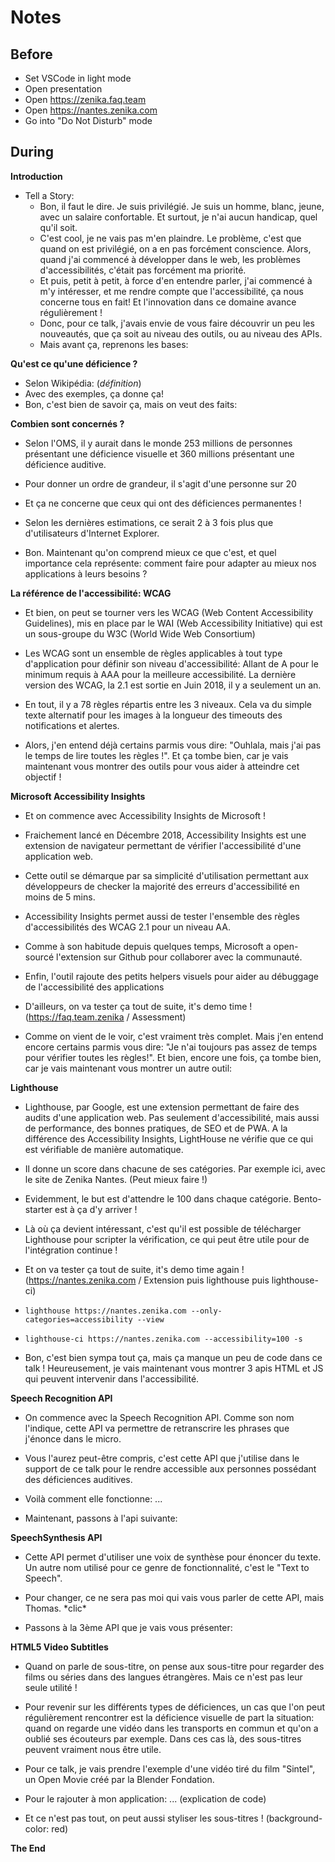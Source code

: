 # Notes

## Before

- Set VSCode in light mode
- Open presentation
- Open https://zenika.faq.team
- Open https://nantes.zenika.com
- Go into "Do Not Disturb" mode

## During

**Introduction**

- Tell a Story:
  - Bon, il faut le dire. Je suis privilégié. Je suis un homme, blanc, jeune, avec un salaire confortable. Et surtout, je n'ai aucun handicap, quel qu'il soit.
  - C'est cool, je ne vais pas m'en plaindre. Le problème, c'est que quand on est privilégié, on a en pas forcément conscience. Alors, quand j'ai commencé à développer dans le web, les problèmes d'accessibilités, c'était pas forcément ma priorité.
  - Et puis, petit à petit, à force d'en entendre parler, j'ai commencé à m'y intéresser, et me rendre compte que l'accessibilité, ça nous concerne tous en fait! Et l'innovation dans ce domaine avance régulièrement !
  - Donc, pour ce talk, j'avais envie de vous faire découvrir un peu les nouveautés, que ça soit au niveau des outils, ou au niveau des APIs.
  - Mais avant ça, reprenons les bases:

**Qu'est ce qu'une déficience ?**

- Selon Wikipédia: (_définition_)
- Avec des exemples, ça donne ça!
- Bon, c'est bien de savoir ça, mais on veut des faits:

**Combien sont concernés ?**

- Selon l'OMS, il y aurait dans le monde 253 millions de personnes présentant une déficience visuelle et 360 millions présentant une déficience auditive.
- Pour donner un ordre de grandeur, il s'agit d'une personne sur 20
- Et ça ne concerne que ceux qui ont des déficiences permanentes !
- Selon les dernières estimations, ce serait 2 à 3 fois plus que d'utilisateurs d'Internet Explorer.

- Bon. Maintenant qu'on comprend mieux ce que c'est, et quel importance cela représente: comment faire pour adapter au mieux nos applications à leurs besoins ?

**La référence de l'accessibilité: WCAG**

- Et bien, on peut se tourner vers les WCAG (Web Content Accessibility Guidelines), mis en place par le WAI (Web Accessibility Initiative) qui est un sous-groupe du W3C (World Wide Web Consortium)
- Les WCAG sont un ensemble de règles applicables à tout type d'application pour définir son niveau d'accessibilité: Allant de A pour le minimum requis à AAA pour la meilleure accessibilité. La dernière version des WCAG, la 2.1 est sortie en Juin 2018, il y a seulement un an.
- En tout, il y a 78 règles répartis entre les 3 niveaux. Cela va du simple texte alternatif pour les images à la longueur des timeouts des notifications et alertes.

- Alors, j'en entend déjà certains parmis vous dire: "Ouhlala, mais j'ai pas le temps de lire toutes les règles !". Et ça tombe bien, car je vais maintenant vous montrer des outils pour vous aider à atteindre cet objectif !

**Microsoft Accessibility Insights**

- Et on commence avec Accessibility Insights de Microsoft !
- Fraichement lancé en Décembre 2018, Accessibility Insights est une extension de navigateur permettant de vérifier l'accessibilité d'une application web.
- Cette outil se démarque par sa simplicité d'utilisation permettant aux développeurs de checker la majorité des erreurs d'accessibilité en moins de 5 mins.
- Accessibility Insights permet aussi de tester l'ensemble des règles d'accessibilités des WCAG 2.1 pour un niveau AA.
- Comme à son habitude depuis quelques temps, Microsoft a open-sourcé l'extension sur Github pour collaborer avec la communauté.
- Enfin, l'outil rajoute des petits helpers visuels pour aider au débuggage de l'accessibilité des applications
- D'ailleurs, on va tester ça tout de suite, it's demo time ! (https://faq.team.zenika / Assessment)

- Comme on vient de le voir, c'est vraiment très complet. Mais j'en entend encore certains parmis vous dire: "Je n'ai toujours pas assez de temps pour vérifier toutes les règles!". Et bien, encore une fois, ça tombe bien, car je vais maintenant vous montrer un autre outil:

**Lighthouse**

- Lighthouse, par Google, est une extension permettant de faire des audits d'une application web. Pas seulement d'accessibilité, mais aussi de performance, des bonnes pratiques, de SEO et de PWA. A la différence des Accessibility Insights, LightHouse ne vérifie que ce qui est vérifiable de manière automatique.
- Il donne un score dans chacune de ses catégories. Par exemple ici, avec le site de Zenika Nantes. (Peut mieux faire !)
- Evidemment, le but est d'attendre le 100 dans chaque catégorie. Bento-starter est à ça d'y arriver !
- Là où ça devient intéressant, c'est qu'il est possible de télécharger Lighthouse pour scripter la vérification, ce qui peut être utile pour de l'intégration continue !
- Et on va tester ça tout de suite, it's demo time again ! (https://nantes.zenika.com / Extension puis lighthouse puis lighthouse-ci)

- `lighthouse https://nantes.zenika.com --only-categories=accessibility --view`
- `lighthouse-ci https://nantes.zenika.com --accessibility=100 -s`

- Bon, c'est bien sympa tout ça, mais ça manque un peu de code dans ce talk ! Heureusement, je vais maintenant vous montrer 3 apis HTML et JS qui peuvent intervenir dans l'accessibilité.

**Speech Recognition API**

- On commence avec la Speech Recognition API. Comme son nom l'indique, cette API va permettre de retranscrire les phrases que j'énonce dans le micro.
- Vous l'aurez peut-être compris, c'est cette API que j'utilise dans le support de ce talk pour le rendre accessible aux personnes possédant des déficiences auditives.
- Voilà comment elle fonctionne: ...

- Maintenant, passons à l'api suivante:

**SpeechSynthesis API**

- Cette API permet d'utiliser une voix de synthèse pour énoncer du texte. Un autre nom utilisé pour ce genre de fonctionnalité, c'est le "Text to Speech".
- Pour changer, ce ne sera pas moi qui vais vous parler de cette API, mais Thomas. \*clic\*

- Passons à la 3ème API que je vais vous présenter:

**HTML5 Video Subtitles**

- Quand on parle de sous-titre, on pense aux sous-titre pour regarder des films ou séries dans des langues étrangères. Mais ce n'est pas leur seule utilité !
- Pour revenir sur les différents types de déficiences, un cas que l'on peut régulièrement rencontrer est la déficience visuelle de part la situation: quand on regarde une vidéo dans les transports en commun et qu'on a oublié ses écouteurs par exemple. Dans ces cas là, des sous-titres peuvent vraiment nous être utile.
- Pour ce talk, je vais prendre l'exemple d'une vidéo tiré du film "Sintel", un Open Movie créé par la Blender Fondation.
- Pour le rajouter à mon application: ... (explication de code)

- Et ce n'est pas tout, on peut aussi styliser les sous-titres ! (background-color: red)

**The End**
